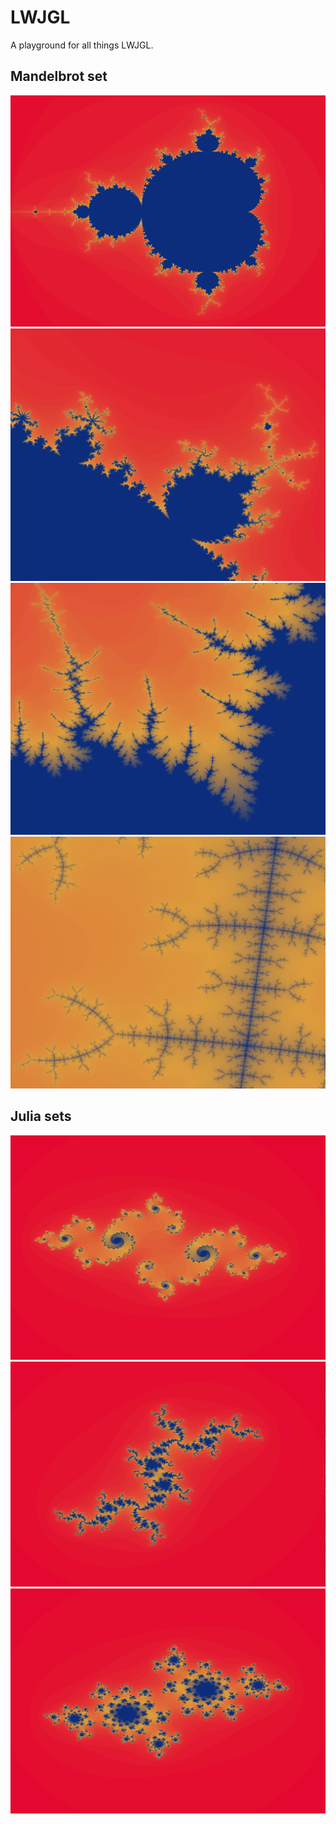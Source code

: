 # LWJGL

A playground for all things LWJGL.

## Mandelbrot set
![](image/mandelbrot1.png)
![](image/mandelbrot3.png)
![](image/mandelbrot2.png)
![](image/mandelbrot4.png)

## Julia sets

![](image/julia1.png)
![](image/julia2.png)
![](image/julia3.png)